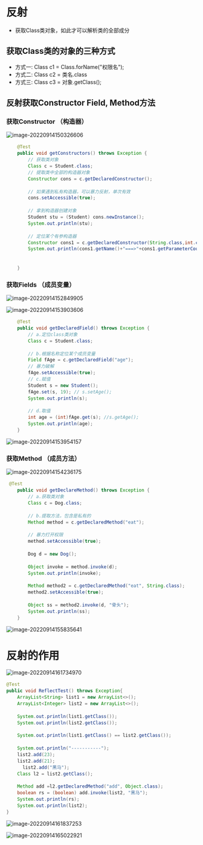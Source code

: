 # 反射

* 获取Class类对象，如此才可以解析类的全部成分 

## 获取Class类的对象的三种方式

* 方式一: Class c1 = Class.forName("权限名");
* 方式二: Class c2 = 类名.class
* 方式三: Class c3 = 对象.getClass(); 



## 反射获取Constructor Field, Method方法



### 获取Constructor （构造器）

![image-20220914150326606](..\.imgs\image-20220914150326606.png)

```java
    @Test
    public void getConstructors() throws Exception {
        // 获取类对象
        Class c = Student.class;
        // 提取类中全部的构造器对象
        Constructor cons = c.getDeclaredConstructor();

        // 如果遇到私有构造器，可以暴力反射，单次有效
        cons.setAccessible(true);
        
        // 拿到构造器创建对象
        Student stu = (Student) cons.newInstance();
        System.out.println(stu);

        // 定位某个有参构造器
        Constructor cons1 = c.getDeclaredConstructor(String.class,int.class);
        System.out.println(cons1.getName()+"===>"+cons1.getParameterCount());
		

    }

```

### 获取Fields （成员变量）

![image-20220914152849905](..\.imgs\image-20220914152849905.png)

![image-20220914153903606](..\.imgs\image-20220914153903606.png)

```java
    @Test
    public void getDeclaredField() throws Exception {
        // a.定位class类对象
        Class c = Student.class;

        // b.根据名称定位某个成员变量
        Field fAge = c.getDeclaredField("age");
        // 暴力破解
        fAge.setAccessible(true);
        // c.赋值
        Student s = new Student();
        fAge.set(s, 19); // s.setAge();
        System.out.println(s);

        // d.取值
        int age = (int)fAge.get(s); //s.getAge();
        System.out.println(age);
    }
```

![image-20220914153954157](..\.imgs\image-20220914153954157.png)

### 获取Method （成员方法）

![image-20220914154236175](..\.imgs\image-20220914154236175.png)

```java
 @Test
    public void getDeclareMethod() throws Exception {
        // a.获取类对象
        Class c = Dog.class;

        // b.提取方法，包含是私有的
        Method method = c.getDeclaredMethod("eat");

        // 暴力打开权限
        method.setAccessible(true);

        Dog d = new Dog();

        Object invoke = method.invoke(d);
        System.out.println(invoke);

        Method method2 = c.getDeclaredMethod("eat", String.class);
        method2.setAccessible(true);

        Object ss = method2.invoke(d, "骨头");
        System.out.println(ss);
    }
```

![image-20220914155835641](..\.imgs\image-20220914155835641.png)

# 反射的作用

![image-20220914161734970](..\.imgs\image-20220914161734970.png)

```java
@Test                                                                 
public void ReflectTest() throws Exception{                           
    ArrayList<String> list1 = new ArrayList<>();                      
    ArrayList<Integer> list2 = new ArrayList<>();                     
                                                                      
    System.out.println(list1.getClass());                             
    System.out.println(list2.getClass());                             
                                                                      
    System.out.println(list1.getClass() == list2.getClass());         
                                                                      
    System.out.println("-----------");                                
    list2.add(23);                                                    
    list2.add(21);                                                    
      list2.add("黑马");                                                
    Class l2 = list2.getClass();                                      
                                                                      
    Method add =l2.getDeclaredMethod("add", Object.class);            
    boolean rs = (boolean) add.invoke(list2, "黑马");                   
    System.out.println(rs);                                           
    System.out.println(list2);                                        
}                                                                     
```

![image-20220914161837253](..\.imgs\image-20220914161837253.png)



![image-20220914165022921](..\.imgs\image-20220914165022921.png)